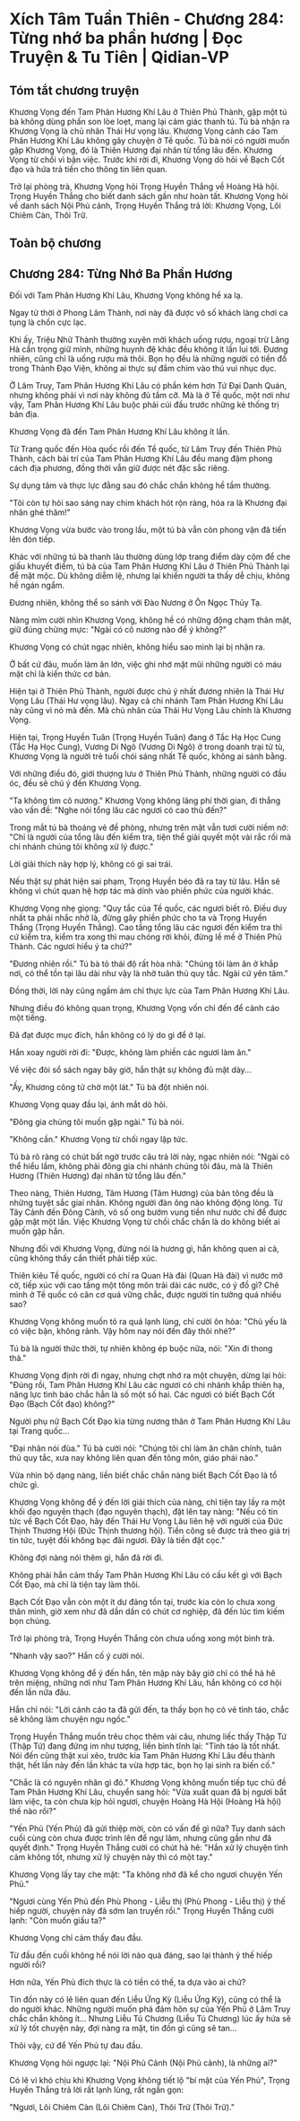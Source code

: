 # Xích Tâm Tuần Thiên - Chương 284: Từng nhớ ba phần hương | Đọc Truyện & Tu Tiên | Qidian-VP



## Tóm tắt chương truyện

Khương Vọng đến Tam Phân Hương Khí Lâu ở Thiên Phủ Thành, gặp một tú bà không dùng phấn son lòe loẹt, mang lại cảm giác thanh tú. Tú bà nhận ra Khương Vọng là chủ nhân Thái Hư vọng lâu. Khương Vọng cảnh cáo Tam Phân Hương Khí Lâu không gây chuyện ở Tề quốc. Tú bà nói có người muốn gặp Khương Vọng, đó là Thiên Hương đại nhân từ tổng lâu đến. Khương Vọng từ chối vì bận việc. Trước khi rời đi, Khương Vọng dò hỏi về Bạch Cốt đạo và hứa trả tiền cho thông tin liên quan.

Trở lại phòng trà, Khương Vọng hỏi Trọng Huyền Thắng về Hoàng Hà hội. Trọng Huyền Thắng cho biết danh sách gần như hoàn tất. Khương Vọng hỏi về danh sách Nội Phủ cảnh, Trọng Huyền Thắng trả lời: Khương Vọng, Lôi Chiêm Càn, Thôi Trữ.


## Toàn bộ chương

## Chương 284: Từng Nhớ Ba Phần Hương

Đối với Tam Phân Hương Khí Lâu, Khương Vọng không hề xa lạ.

Ngay từ thời ở Phong Lâm Thành, nơi này đã được vô số khách làng chơi ca tụng là chốn cực lạc.

Khi ấy, Triệu Nhữ Thành thường xuyên mời khách uống rượu, ngoại trừ Lăng Hà cẩn trọng giữ mình, những huynh đệ khác đều không ít lần lui tới. Đương nhiên, cũng chỉ là uống rượu mà thôi. Bọn họ đều là những người có tiền đồ trong Thành Đạo Viện, không ai thực sự đắm chìm vào thú vui nhục dục.

Ở Lâm Truy, Tam Phân Hương Khí Lâu có phần kém hơn Tứ Đại Danh Quán, nhưng không phải vì nơi này không đủ tầm cỡ. Mà là ở Tề quốc, một nơi như vậy, Tam Phân Hương Khí Lâu buộc phải cúi đầu trước những kẻ thống trị bản địa.

Khương Vọng đã đến Tam Phân Hương Khí Lâu không ít lần.

Từ Trang quốc đến Hòa quốc rồi đến Tề quốc, từ Lâm Truy đến Thiên Phủ Thành, cách bài trí của Tam Phân Hương Khí Lâu đều mang đậm phong cách địa phương, đồng thời vẫn giữ được nét đặc sắc riêng.

Sự dụng tâm và thực lực đằng sau đó chắc chắn không hề tầm thường.

"Tôi còn tự hỏi sao sáng nay chim khách hót rộn ràng, hóa ra là Khương đại nhân ghé thăm!"

Khương Vọng vừa bước vào trong lầu, một tú bà vẫn còn phong vận đã tiến lên đón tiếp.

Khác với những tú bà thanh lâu thường dùng lớp trang điểm dày cộm để che giấu khuyết điểm, tú bà của Tam Phân Hương Khí Lâu ở Thiên Phủ Thành lại để mặt mộc. Dù không diễm lệ, nhưng lại khiến người ta thấy dễ chịu, không hề ngán ngẩm.

Đương nhiên, không thể so sánh với Đào Nương ở Ôn Ngọc Thủy Tạ.

Nàng mỉm cười nhìn Khương Vọng, không hề có những động chạm thân mật, giữ đúng chừng mực: "Ngài có cô nương nào để ý không?"

Khương Vọng có chút ngạc nhiên, không hiểu sao mình lại bị nhận ra.

Ở bất cứ đâu, muốn làm ăn lớn, việc ghi nhớ mặt mũi những người có máu mặt chỉ là kiến thức cơ bản.

Hiện tại ở Thiên Phủ Thành, người được chú ý nhất đương nhiên là Thái Hư Vọng Lâu (Thái Hư vọng lâu). Ngay cả chi nhánh Tam Phân Hương Khí Lâu này cũng vì nó mà đến. Mà chủ nhân của Thái Hư Vọng Lâu chính là Khương Vọng.

Hiện tại, Trọng Huyền Tuân (Trọng Huyền Tuân) đang ở Tắc Hạ Học Cung (Tắc Hạ Học Cung), Vương Di Ngô (Vương Di Ngô) ở trong doanh trại tử tù, Khương Vọng là người trẻ tuổi chói sáng nhất Tề quốc, không ai sánh bằng.

Với những điều đó, giới thượng lưu ở Thiên Phủ Thành, những người có đầu óc, đều sẽ chú ý đến Khương Vọng.

"Ta không tìm cô nương." Khương Vọng không lãng phí thời gian, đi thẳng vào vấn đề: "Nghe nói tổng lâu các ngươi có cao thủ đến?"

Trong mắt tú bà thoáng vẻ đề phòng, nhưng trên mặt vẫn tươi cười niềm nở: "Chỉ là người của tổng lâu đến kiểm tra, tiện thể giải quyết một vài rắc rối mà chi nhánh chúng tôi không xử lý được."

Lời giải thích này hợp lý, không có gì sai trái.

Nếu thật sự phát hiện sai phạm, Trọng Huyền béo đã ra tay từ lâu. Hắn sẽ không vì chút quan hệ hợp tác mà dính vào phiền phức của người khác.

Khương Vọng nhẹ giọng: "Quy tắc của Tề quốc, các ngươi biết rõ. Điều duy nhất ta phải nhắc nhở là, đừng gây phiền phức cho ta và Trọng Huyền Thắng (Trọng Huyền Thắng). Cao tầng tổng lâu các ngươi đến kiểm tra thì cứ kiểm tra, kiểm tra xong thì mau chóng rời khỏi, đừng lề mề ở Thiên Phủ Thành. Các ngươi hiểu ý ta chứ?"

"Đương nhiên rồi." Tú bà tỏ thái độ rất hòa nhã: "Chúng tôi làm ăn ở khắp nơi, có thể tồn tại lâu dài như vậy là nhờ tuân thủ quy tắc. Ngài cứ yên tâm."

Đồng thời, lời này cũng ngầm ám chỉ thực lực của Tam Phân Hương Khí Lâu.

Nhưng điều đó không quan trọng, Khương Vọng vốn chỉ đến để cảnh cáo một tiếng.

Đã đạt được mục đích, hắn không có lý do gì để ở lại.

Hắn xoay người rời đi: "Được, không làm phiền các ngươi làm ăn."

Về việc đòi sổ sách ngay bây giờ, hắn thật sự không đủ mặt dày...

"Ấy, Khương công tử chờ một lát." Tú bà đột nhiên nói.

Khương Vọng quay đầu lại, ánh mắt dò hỏi.

"Đông gia chúng tôi muốn gặp ngài." Tú bà nói.

"Không cần." Khương Vọng từ chối ngay lập tức.

Tú bà rõ ràng có chút bất ngờ trước câu trả lời này, ngạc nhiên nói: "Ngài có thể hiểu lầm, không phải đông gia chi nhánh chúng tôi đâu, mà là Thiên Hương (Thiên Hương) đại nhân từ tổng lâu đến."

Theo nàng, Thiên Hương, Tâm Hương (Tâm Hương) của bản tông đều là những tuyệt sắc giai nhân. Không người đàn ông nào không động lòng. Từ Tây Cảnh đến Đông Cảnh, vô số ong bướm vung tiền như nước chỉ để được gặp mặt một lần. Việc Khương Vọng từ chối chắc chắn là do không biết ai muốn gặp hắn.

Nhưng đối với Khương Vọng, đừng nói là hương gì, hắn không quen ai cả, cũng không thấy cần thiết phải tiếp xúc.

Thiên kiêu Tề quốc, người có chí ra Quan Hà đài (Quan Hà đài) vì nước mở cờ, tiếp xúc với cao tầng một tông môn trải dài các nước, có ý đồ gì? Chê mình ở Tề quốc có căn cơ quá vững chắc, được người tin tưởng quá nhiều sao?

Khương Vọng không muốn tỏ ra quá lạnh lùng, chỉ cười ôn hòa: "Chủ yếu là có việc bận, không rảnh. Vậy hôm nay nói đến đây thôi nhé?"

Tú bà là người thức thời, tự nhiên không ép buộc nữa, nói: "Xin đi thong thả."

Khương Vọng định rời đi ngay, nhưng chợt nhớ ra một chuyện, dừng lại hỏi: "Đúng rồi, Tam Phân Hương Khí Lâu các ngươi có chi nhánh khắp thiên hạ, năng lực tình báo chắc hẳn là số một số hai. Các ngươi có biết Bạch Cốt Đạo (Bạch Cốt đạo) không?"

Người phụ nữ Bạch Cốt Đạo kia từng nương thân ở Tam Phân Hương Khí Lâu tại Trang quốc...

"Đại nhân nói đùa." Tú bà cười nói: "Chúng tôi chỉ làm ăn chân chính, tuân thủ quy tắc, xưa nay không liên quan đến tông môn, giáo phái nào."

Vừa nhìn bộ dạng nàng, liền biết chắc chắn nàng biết Bạch Cốt Đạo là tổ chức gì.

Khương Vọng không để ý đến lời giải thích của nàng, chỉ tiện tay lấy ra một khối đạo nguyên thạch (đạo nguyên thạch), đặt lên tay nàng: "Nếu có tin tức về Bạch Cốt Đạo, hãy đến Thái Hư Vọng Lâu liên hệ với người của Đức Thịnh Thương Hội (Đức Thịnh thương hội). Tiền công sẽ được trả theo giá trị tin tức, tuyệt đối không bạc đãi ngươi. Đây là tiền đặt cọc."

Không đợi nàng nói thêm gì, hắn đã rời đi.

Không phải hắn cảm thấy Tam Phân Hương Khí Lâu có cấu kết gì với Bạch Cốt Đạo, mà chỉ là tiện tay làm thôi.

Bạch Cốt Đạo vẫn còn một ít dư đảng tồn tại, trước kia còn lo chưa xong thân mình, giờ xem như đã dần dần có chút cơ nghiệp, đã đến lúc tìm kiếm bọn chúng.

Trở lại phòng trà, Trọng Huyền Thắng còn chưa uống xong một bình trà.

"Nhanh vậy sao?" Hắn cố ý cười nói.

Khương Vọng không để ý đến hắn, tên mập này bây giờ chỉ có thể hả hê trên miệng, những nơi như Tam Phân Hương Khí Lâu, hắn không có cơ hội đến lần nữa đâu.

Hắn chỉ nói: "Lời cảnh cáo ta đã gửi đến, ta thấy bọn họ có vẻ tỉnh táo, chắc sẽ không làm chuyện ngu ngốc."

Trọng Huyền Thắng muốn trêu chọc thêm vài câu, nhưng liếc thấy Thập Tứ (Thập Tứ) đang đứng im như tượng, liền bình tĩnh lại: "Tỉnh táo là tốt nhất. Nói đến cũng thật xui xẻo, trước kia Tam Phân Hương Khí Lâu đều thành thật, hết lần này đến lần khác ta vừa hợp tác, bọn họ lại sinh ra biến cố."

"Chắc là có nguyên nhân gì đó." Khương Vọng không muốn tiếp tục chủ đề Tam Phân Hương Khí Lâu, chuyển sang hỏi: "Vừa xuất quan đã bị ngươi bắt làm việc, ta còn chưa kịp hỏi ngươi, chuyện Hoàng Hà Hội (Hoàng Hà hội) thế nào rồi?"

"Yến Phủ (Yến Phủ) đã gửi thiệp mời, còn có vấn đề gì nữa? Tuy danh sách cuối cùng còn chưa được trình lên để ngự lãm, nhưng cũng gần như đã quyết định." Trọng Huyền Thắng cười có chút hả hê: "Hắn xử lý chuyện tình cảm không tốt, nhưng xử lý chuyện này thì có một tay."

Khương Vọng lấy tay che mặt: "Ta không nhớ đã kể cho ngươi chuyện Yến Phủ."

"Ngươi cùng Yến Phủ đến Phù Phong - Liễu thị (Phù Phong - Liễu thị) ỷ thế hiếp người, chuyện này đã sớm lan truyền rồi." Trọng Huyền Thắng cười lạnh: "Còn muốn giấu ta?"

Khương Vọng chỉ cảm thấy đau đầu.

Từ đầu đến cuối không hề nói lời nào quá đáng, sao lại thành ỷ thế hiếp người rồi?

Hơn nữa, Yến Phủ đích thực là có tiền có thế, ta dựa vào ai chứ?

Tin đồn này có lẽ liên quan đến Liễu Ứng Kỳ (Liễu Ứng Kỳ), cũng có thể là do người khác. Những người muốn phá đám hôn sự của Yến Phủ ở Lâm Truy chắc chắn không ít... Nhưng Liễu Tú Chương (Liễu Tú Chương) lúc ấy hứa sẽ xử lý tốt chuyện này, đợi nàng ra mặt, tin đồn gì cũng sẽ tan...

Thôi vậy, cứ để Yến Phủ tự đau đầu.

Khương Vọng hỏi ngược lại: "Nội Phủ Cảnh (Nội Phủ cảnh), là những ai?"

Có lẽ vì khó chịu khi Khương Vọng không tiết lộ "bí mật của Yến Phủ", Trọng Huyền Thắng trả lời rất lạnh lùng, rất ngắn gọn:

"Ngươi, Lôi Chiêm Càn (Lôi Chiêm Càn), Thôi Trữ (Thôi Trữ)."